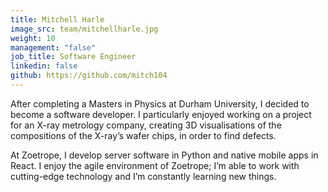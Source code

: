 ```yaml
---
title: Mitchell Harle
image_src: team/mitchellharle.jpg
weight: 10
management: "false"
job_title: Software Engineer
linkedin: false
github: https://github.com/mitch104
---
```


After completing a Masters in Physics at Durham University, I decided to become a software developer. I particularly enjoyed working on a project for an X-ray metrology company, creating 3D visualisations of the compositions of the X-ray’s wafer chips, in order to find defects.

At Zoetrope, I develop server software in Python and native mobile apps in React. I enjoy the agile environment of Zoetrope; I’m able to work with cutting-edge technology and I’m constantly learning new things.
